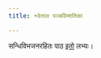 ```yaml
---
title: +वेताल पञ्चविम्शतिका

---
```


सन्धिविभजनरहितः पाठ [इतो](http://gretil.sub.uni-goettingen.de/gretil/1_sanskr/5_poetry/4_narr/soksvppu.htm) लभ्यः।